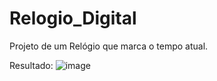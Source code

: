# Relogio_Digital
Projeto de um Relógio que marca o tempo atual. 

Resultado:
![image](https://github.com/user-attachments/assets/df405a85-a06b-4f98-9eeb-62b30fbeb9b9)
